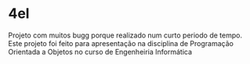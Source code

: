 # 4el

Projeto com muitos bugg porque realizado num curto periodo de tempo.
Este projeto foi feito para apresentação na disciplina de Programação Orientada a Objetos no curso de Engenheiria Informática
